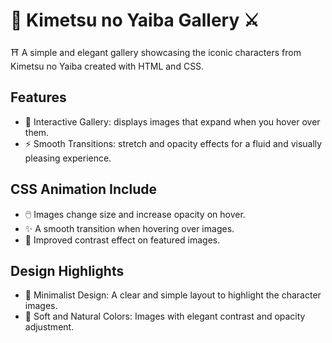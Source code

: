 # 👺 Kimetsu no Yaiba Gallery ⚔️
⛩️ A simple and elegant gallery showcasing the iconic characters from Kimetsu no Yaiba created with HTML and CSS.

## Features
- 📸 Interactive Gallery: displays images that expand when you hover over them.
- ⚡ Smooth Transitions: stretch and opacity effects for a fluid and visually pleasing experience.

## CSS Animation Include
- 🖱️ Images change size and increase opacity on hover.
- ✨ A smooth transition when hovering over images.
- 🌈 Improved contrast effect on featured images.

## Design Highlights
- 🌟 Minimalist Design: A clear and simple layout to highlight the character images.
- 🎨 Soft and Natural Colors: Images with elegant contrast and opacity adjustment.
